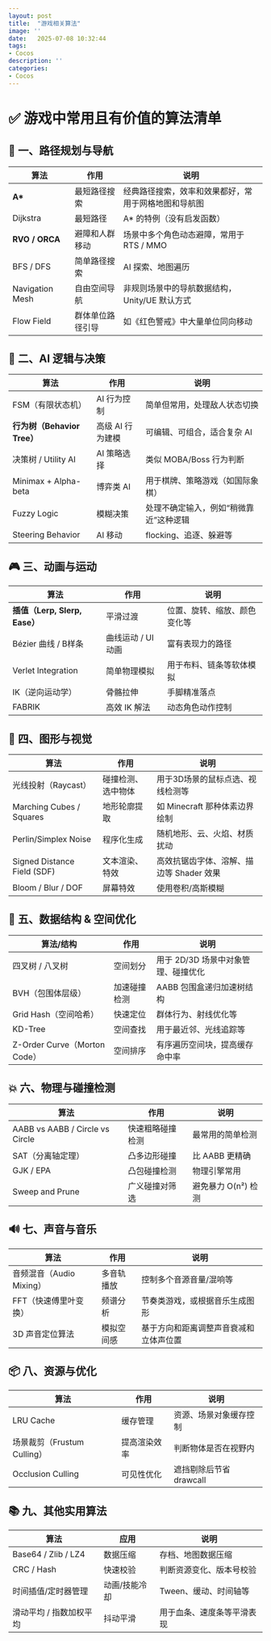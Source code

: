 ```yaml
---
layout: post
title:  "游戏相关算法"
image: ''
date:   2025-07-08 10:32:44
tags:
- Cocos
description: ''
categories: 
- Cocos
---
```

# ✅ 游戏中常用且有价值的算法清单
## 🧭 一、路径规划与导航
| 算法              | 作用       | 说明                          |
| --------------- | -------- | --------------------------- |
| **A\***         | 最短路径搜索   | 经典路径搜索，效率和效果都好，常用于网格地图和导航图  |
| Dijkstra        | 最短路径     | A\* 的特例（没有启发函数）             |
| **RVO / ORCA**  | 避障和人群移动  | 场景中多个角色动态避障，常用于 RTS / MMO   |
| BFS / DFS       | 简单路径搜索   | AI 探索、地图遍历                  |
| Navigation Mesh | 自由空间导航   | 非规则场景中的导航数据结构，Unity/UE 默认方式 |
| Flow Field      | 群体单位路径引导 | 如《红色警戒》中大量单位同向移动            |
## 🧠 二、AI 逻辑与决策
| 算法                     | 作用         | 说明                   |
| ---------------------- | ---------- | -------------------- |
| FSM（有限状态机）             | AI 行为控制    | 简单但常用，处理敌人状态切换       |
| **行为树（Behavior Tree）** | 高级 AI 行为建模 | 可编辑、可组合，适合复杂 AI      |
| 决策树 / Utility AI       | AI 策略选择    | 类似 MOBA/Boss 行为判断    |
| Minimax + Alpha-beta   | 博弈类 AI     | 用于棋牌、策略游戏（如国际象棋）     |
| Fuzzy Logic            | 模糊决策       | 处理不确定输入，例如“稍微靠近”这种逻辑 |
| Steering Behavior      | AI 移动      | flocking、追逐、躲避等      |
## 🎮 三、动画与运动
| 算法                        | 作用           | 说明             |
| ------------------------- | ------------ | -------------- |
| **插值（Lerp, Slerp, Ease）** | 平滑过渡         | 位置、旋转、缩放、颜色变化等 |
| Bézier 曲线 / B样条           | 曲线运动 / UI 动画 | 富有表现力的路径       |
| Verlet Integration        | 简单物理模拟       | 用于布料、链条等软体模拟   |
| IK（逆向运动学）                 | 骨骼拉伸         | 手脚精准落点         |
| FABRIK                    | 高效 IK 解法     | 动态角色动作控制       |
## 📐 四、图形与视觉
| 算法                          | 作用        | 说明                       |
| --------------------------- | --------- | ------------------------ |
| 光线投射（Raycast）               | 碰撞检测、选中物体 | 用于3D场景的鼠标点选、视线检测等        |
| Marching Cubes / Squares    | 地形轮廓提取    | 如 Minecraft 那种体素边界绘制     |
| Perlin/Simplex Noise        | 程序化生成     | 随机地形、云、火焰、材质扰动           |
| Signed Distance Field (SDF) | 文本渲染、特效   | 高效抗锯齿字体、溶解、描边等 Shader 效果 |
| Bloom / Blur / DOF          | 屏幕特效      | 使用卷积/高斯模糊                |

## 🔗 五、数据结构 & 空间优化
| 算法/结构                      | 作用     | 说明                    |
| -------------------------- | ------ | --------------------- |
| 四叉树 / 八叉树                  | 空间划分   | 用于 2D/3D 场景中对象管理、碰撞优化 |
| BVH（包围体层级）                 | 加速碰撞检测 | AABB 包围盒递归加速树结构       |
| Grid Hash（空间哈希）            | 快速定位   | 群体行为、射线优化等            |
| KD-Tree                    | 空间查找   | 用于最近邻、光线追踪等           |
| Z-Order Curve（Morton Code） | 空间排序   | 有序遍历空间块，提高缓存命中率       |

## 💥 六、物理与碰撞检测
| 算法                              | 作用       | 说明            |
| ------------------------------- | -------- | ------------- |
| AABB vs AABB / Circle vs Circle | 快速粗略碰撞检测 | 最常用的简单检测      |
| SAT（分离轴定理）                      | 凸多边形碰撞   | 比 AABB 更精确    |
| GJK / EPA                       | 凸包碰撞检测   | 物理引擎常用        |
| Sweep and Prune                 | 广义碰撞对筛选  | 避免暴力 O(n²) 检测 |

## 🔊 七、声音与音乐
| 算法                 | 作用    | 说明                  |
| ------------------ | ----- | ------------------- |
| 音频混音（Audio Mixing） | 多音轨播放 | 控制多个音源音量/混响等        |
| FFT（快速傅里叶变换）       | 频谱分析  | 节奏类游戏，或根据音乐生成图形     |
| 3D 声音定位算法          | 模拟空间感 | 基于方向和距离调整声音衰减和立体声位置 |

## 📦 八、资源与优化
| 算法                    | 作用     | 说明               |
| --------------------- | ------ | ---------------- |
| LRU Cache             | 缓存管理   | 资源、场景对象缓存控制      |
| 场景裁剪（Frustum Culling） | 提高渲染效率 | 判断物体是否在视野内       |
| Occlusion Culling     | 可见性优化  | 遮挡剔除后节省 drawcall |

## 📚 九、其他实用算法
| 算法                  | 应用      | 说明            |
| ------------------- | ------- | ------------- |
| Base64 / Zlib / LZ4 | 数据压缩    | 存档、地图数据压缩     |
| CRC / Hash          | 快速校验    | 判断资源变化、版本号校验  |
| 时间插值/定时器管理          | 动画/技能冷却 | Tween、缓动、时间轴等 |
| 滑动平均 / 指数加权平均       | 抖动平滑    | 用于血条、速度条等平滑表现 |
